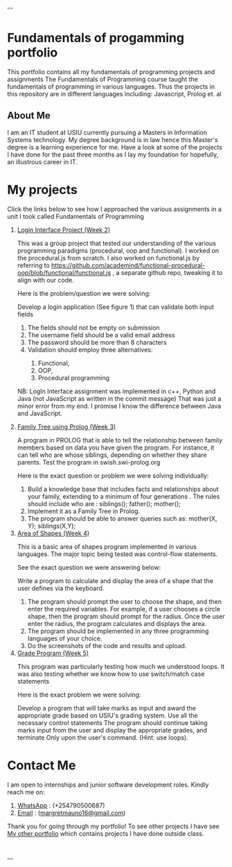 
'''
<br />
    <h1>Fundamentals of progamming portfolio</h1>
    <p>
      This portfolio contains all my fundamentals of programming projects and
      assignments The Fundamentals of Programming course taught the fundamentals
      of programming in various languages. Thus the projects in this repository
      are in different languages including: Javascript, Prolog et. al
    </p>
    <h2>About Me</h2>
    <p>
      I am an IT student at USIU currently pursuing a Masters in Information
      Systems technology. My degree background is in law hence this Master's
      degree is a learning experience for me. Have a look at some of the
      projects I have done for the past three months as I lay my foundation for
      hopefully, an illustrous career in IT.
    </p>
    <h1>My projects</h1>
    <p>
      Click the links below to see how I approached the various assignments in a
      unit I took called Fundamentals of Programming
    </p>
    <ol>
      <li>
        <a
          href="https://github.com/19992018/fundamentals-of-progamming-portfolio/tree/main/sign-in-group-assignment"
          >Login Interface Project (Week 2)</a
        >
      </li>
      <p>
        This was a group project that tested our understanding of the various
        programming paradigms (procedural, oop and functional). I worked on the
        procedural.js from scratch. I also worked on functional.js by referring
        to
        https://github.com/academind/functional-procedural-oop/blob/functional/functional.js
        , a separate github repo, tweaking it to align with our code.
      </p>
      <p>Here is the problem/question we were solving:</p>
      <p>
        Develop a login application (See figure 1) that can validate both input
        fields
      </p>
      <ol>
        <li>The fields should not be empty on submission</li>
        <li>The username field should be a valid email address</li>
        <li>The password should be more than 8 characters</li>
        <li>Validation should employ three alternatives:</li>
        <ol>
          <li>Functional,</li>
          <li>OOP,</li>
          <li>Procedural programming</li>
        </ol>
      </ol>
      <p>
        NB: LogIn Interface assignment was implemented in c++, Python and Java
        (not JavaScript as written in the commit message) That was just a minor
        error from my end. I promise I know the difference between Java and
        JavaScript.
      </p>
      <li>
        <a
          href="https://github.com/19992018/fundamentals-of-progamming-portfolio/blob/main/margret_mauno_family_tree%20(1).pl"
          >Family Tree using Prolog (Week 3)</a
        >
      </li>
      <p>
        A program in PROLOG that is able to tell the relationship between family
        members based on data you have given the program. For instance, it can
        tell who are whose siblings, depending on whether they share parents.
        Test the program in swish.swi-prolog.org
      </p>
      <p>Here is the exact question or problem we were solving individually:</p>
      <ol>
        <li>
          Build a knowledge base that includes facts and relationships about
          your family, extending to a minimum of four generations . The rules
          should include who are : siblings(); father(); mother();
        </li>
        <li>Implement it as a Family Tree in Prolog.</li>
        <li>
          The program should be able to answer queries such as: mother(X, Y);
          siblings(X,Y);
        </li>
      </ol>
      <li>
        <a
          href="https://github.com/19992018/fundamentals-of-progamming-portfolio/tree/main/Area-%20in%20various%20programs"
          >Area of Shapes (Week 4)</a
        >
      </li>
      <p>
        This is a basic area of shapes program implemented in various languages.
        The major topic being tested was control-flow statements.
      </p>
      <p>See the exact question we were answering below:</p>
      <p>
        Write a program to calculate and display the area of a shape that the
        user defines via the keyboard.
      </p>
      <ol>
        <li>
          The program should prompt the user to choose the shape, and then enter
          the required variables. For example, if a user chooses a circle shape,
          then the program should prompt for the radius. Once the user enter the
          radius, the program calculates and displays the area.
        </li>
        <li>
          The program should be implemented in any three programming languages
          of your choice.
        </li>
        <li>Do the screenshots of the code and results and upload.</li>
      </ol>
      <li>
        <a
          href="https://github.com/19992018/fundamentals-of-progamming-portfolio/blob/main/Grades%20program.py"
          >Grade Program (Week 5)</a
        >
      </li>
      <p>
        This program was particularly testing how much we understood loops. It
        was also testing whether we know how to use switch/match case statements
      </p>
      <p>Here is the exact problem we were solving:</p>
      <p>
        Develop a program that will take marks as input and award the
        appropriate grade based on USIU's grading system. Use all the necessary
        control statements The program should continue taking marks input from
        the user and display the appropriate grades, and terminate Only upon the
        user's command. (Hint: use loops).
      </p>
    </ol>
    <h1>Contact Me</h1>
    <p>
      I am open to internships and junior software development roles. Kindly
      reach me on:
    </p>
    <ol>
      <li>
        <a href="https://wa.me/254790500687">WhatsApp</a> : (+254790500687)
      </li>
      <li>
        <a href="mailto:margretmauno16@gmail.com">Email</a> :
        (margretmauno16@gmail.com)
      </li>
    </ol>
    <p>
      Thank you for going through my portfolio! To see other projects I have see
      <a href="https://portfolio-umber-six-49.vercel.app/"
        >My other portfolio</a
      >
      which contains projects I have done outside class.
    </p>
    <br />

'''

